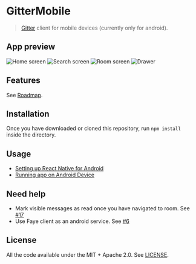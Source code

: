 # GitterMobile

> [Gitter](https://gitter.im) client for mobile devices (currently only for android).

## App preview
![Home screen](screenshots/home.png "Home screen")
![Search screen](screenshots/search.png "Search screen")
![Room screen](screenshots/room.png "Room screen")
![Drawer](screenshots/drawer.png "Drawer")

## Features
See [Roadmap](https://github.com/terrysahaidak/project/issues/5).

## Installation
Once you have downloaded or cloned this repository, run `npm install` inside the directory.

## Usage
- [Setting up React Native for Android](https://facebook.github.io/react-native/docs/android-setup.html#content)
- [Running app on Android Device](https://facebook.github.io/react-native/docs/running-on-device-android.html#content)

## Need help
- Mark visible messages as read once you have navigated to room. See [#17](https://github.com/terrysahaidak/project/issues/17)
- Use Faye client as an android service. See [#6](https://github.com/terrysahaidak/project/issues/6)

## License
All the code available under the MIT + Apache 2.0. See [LICENSE](LICENSE).
